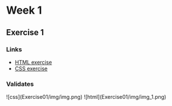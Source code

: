 <h1>Week 1</h1>
<h2>Exercise 1</h2>
<h3>Links</h3>
<ul>
    <li><a href="https://users.metropolia.fi/~mirohi/WebOhjelmointi/Week1/Exercise01.html">HTML exercise</a></li>
    <li><a href="https://users.metropolia.fi/~mirohi/WebOhjelmointi/Week1/style.css">CSS exercise</a> </li>
</ul>

<h3>Validates</h3>
![css](Exercise01/img/img.png)
![html](Exercise01/img/img_1.png)
